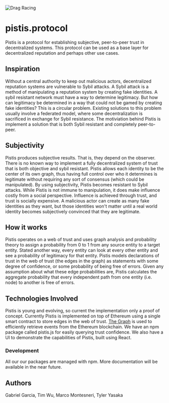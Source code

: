 ![Drag Racing](https://github.com/tyleryasaka/trustability/blob/master/react/public/logo.jpg)

# pistis.protocol

Pistis is a protocol for establishing subjective, peer-to-peer trust in decentralized systems. This protocol can be used as a base layer for decentralized reputation and perhaps other use cases.

## Inspiration

Without a central authority to keep out malicious actors, decentralized reputation systems are vulnerable to Sybil attacks. A Sybil attack is a method of manipulating a reputation system by creating fake identities. A sybil resistant network must have a way to determine legitimacy. But how can legitimacy be determined in a way that could not be gamed by creating fake identities? This is a circular problem. Existing solutions to this problem usually involve a federated model, where some decentralization is sacrificed in exchange for Sybil resistance. The motiviation behind Pistis is implement a solution that is both Sybil resistant and completely peer-to-peer.

## Subjectivity

Pistis produces subjective results. That is, they depend on the observer. There is no known way to implement a fully decentralized system of trust that is both objective and sybil resistant. Pistis allows each identity to be the center of its own graph, thus having full control over who it determines is legitimate without requiring any sort of consensus (which could be manipulated). By using subjectivity, Pistis becomes resistant to Sybil attacks. While Pistis is not immune to manipulation, it does make influence costly from a social perspective. Influence is achieved through trust, and trust is socially expensive. A malicious actor can create as many fake identities as they want, but those identities won't matter until a real world identity becomes subjectively convinced that they are legitimate.

## How it works

Pistis operates on a web of trust and uses graph analysis and probability theory to assign a probability from 0 to 1 from any source entity to a target entity. Stated another way, every entity can look at every other entity and see a probability of legitimacy for that entity. Pistis models declarations of trust in the web of trust (the edges in the graph) as statements with some degree of confidence, or some probability of being free of errors. Given any assumption about what these edge probabilities are, Pistis calculates the aggregate probability that every independent path from one entity (i.e. node) to another is free of errors.

## Technologies Involved

Pistis is young and evolving, so current the implementation only a proof of concept. Currently Pistis is implemented on top of Ethereum using a single smart contract to store edges in the web of trust. [The Graph](https://thegraph.com) is used to efficiently retrieve events from the Ethereum blockchain. We have an npm package called pistis.js for easily querying trust confidence. We also have a UI to demonstrate the capabilities of Pistis, built using React.

### Development

All our our packages are managed with npm. More documentation will be available in the near future.

## Authors

Gabriel Garcia, Tim Wu, Marco Montesneri, Tyler Yasaka
